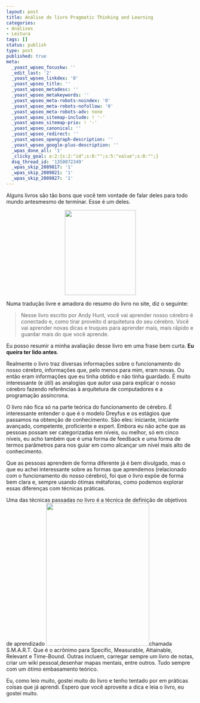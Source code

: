 ```yaml
---
layout: post
title: Análise do livro Pragmatic Thinking and Learning
categories:
- Análises
- Leitura
tags: []
status: publish
type: post
published: true
meta:
  _yoast_wpseo_focuskw: ''
  _edit_last: '2'
  _yoast_wpseo_linkdex: '0'
  _yoast_wpseo_title: ''
  _yoast_wpseo_metadesc: ''
  _yoast_wpseo_metakeywords: ''
  _yoast_wpseo_meta-robots-noindex: '0'
  _yoast_wpseo_meta-robots-nofollow: '0'
  _yoast_wpseo_meta-robots-adv: none
  _yoast_wpseo_sitemap-include: ! '-'
  _yoast_wpseo_sitemap-prio: ! '-'
  _yoast_wpseo_canonical: ''
  _yoast_wpseo_redirect: ''
  _yoast_wpseo_opengraph-description: ''
  _yoast_wpseo_google-plus-description: ''
  _wpas_done_all: '1'
  _clicky_goal: a:2:{s:2:"id";s:0:"";s:5:"value";s:0:"";}
  dsq_thread_id: '1358072349'
  _wpas_skip_2089817: '1'
  _wpas_skip_2089821: '1'
  _wpas_skip_2089827: '1'
---
```

Alguns livros são tão bons que você tem vontade de falar deles para todo mundo antesmesmo de terminar. Esse é um deles.
<p style="text-align: center;"><a href="http://vintem.me/18LjWdg"><img class="size-full wp-image-1266 aligncenter" title="Pragmatic Thinking and Learning" src="http://templecoding.com/wp-content/uploads/2013/06/ahptl_xlargecover.jpg" alt="" width="190" height="228" /></a></p>
Numa tradução livre e amadora do resumo do livro no site, diz o seguinte:
<blockquote>Nesse livro escrito por Andy Hunt, você vai aprender nosso cérebro é conectado e, como tirar proveito d arquitetura do seu cérebro. Você vai aprender novas dicas e truques para aprender mais, mais rápido e guardar mais do que você aprende.</blockquote>
Eu posso resumir a minha avaliação desse livro em uma frase bem curta. <strong>Eu queira ter lido antes</strong>.

Realmente o livro traz diversas informações sobre o funcionamento do nosso cérebro, informações que, pelo menos para mim, eram novas. Ou então eram informações que eu tinha obtido e não tinha guardado. É muito interessante (e útil) as analogias que autor usa para explicar o nosso cérebro fazendo referências à arquitetura de computadores e a programação assíncrona.

O livro não fica só na parte teórica do funcionamento de cérebro. É interessante entender o que é o modelo Dreyfus e os estágios que passamos na obtenção de conhecimento. São eles: iniciante, iniciante avançado, competente, proficiente e expert. Embora eu não ache que as pessoas possam ser categorizadas em níveis, ou melhor, só em cinco níveis, eu acho também que é uma forma de feedback e uma forma de termos parâmetros para nos guiar em como alcançar um nível mais alto de conhecimento.

Que as pessoas aprendem de forma diferente já é bem divulgado, mas o que eu achei interessante sobre as formas que aprendemos (relacionado com o funcionamento do nosso cérebro), foi que o livro expõe de forma bem clara e, sempre usando ótimas métaforas, como podemos explorar essas diferenças com técnicas práticas.

Uma das técnicas passadas no livro é a técnica de definição de objetivos de aprendizado
<img class="alignright size-full wp-image-1265" title="Smart" src="http://templecoding.com/wp-content/uploads/2013/06/smart2.jpg" alt="" width="276" height="382" />chamada S.M.A.R.T. Que é o acrônimo para Specific, Measurable, Attainable, Relevant e Time-Bound. Outras incluem, carregar sempre um livro de notas, criar um wiki pessoal,desenhar mapas mentais, entre outros. Tudo sempre com um ótimo embasamento teórico.

Eu, como leio muito, gostei muito do livro e tenho tentado por em práticas coisas que já aprendi. Espero que você aproveite a dica e leia o livro, eu gostei muito.
